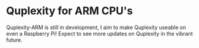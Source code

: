 # Quplexity for ARM CPU's
Quplexity-ARM is still in development, I aim to make Quplexity useable on even a Raspberry Pi!
Expect to see more updates on Quplexity in the vibrant future.
